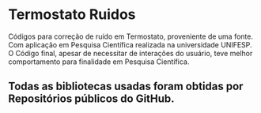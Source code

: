 # Termostato Ruidos
Códigos para correção de ruído em Termostato, proveniente de uma fonte.
Com aplicação em Pesquisa Científica realizada na universidade UNIFESP.
O Código final, apesar de necessitar de interações do usuário, teve melhor comportamento para finalidade em Pesquisa Científica.

## Todas as bibliotecas usadas foram obtidas por Repositórios públicos do GitHub.

<div>
<a href="https://github.com/hideakitai/Filters"></a>

